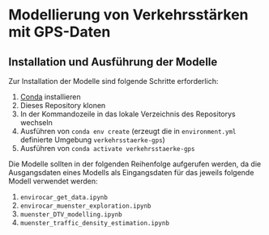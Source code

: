 # Modellierung von Verkehrsstärken mit GPS-Daten

## Installation und Ausführung der Modelle
Zur Installation der Modelle sind folgende Schritte erforderlich:
1. [Conda](https://docs.conda.io/en/latest/) installieren
2. Dieses Repository klonen
3. In der Kommandozeile in das lokale Verzeichnis des Repositorys wechseln
4. Ausführen von `conda env create` (erzeugt die in `environment.yml` definierte Umgebung `verkehrsstaerke-gps`)
5. Ausführen von `conda activate verkehrsstaerke-gps`

Die Modelle sollten in der folgenden Reihenfolge aufgerufen werden, da die Ausgangsdaten eines Modells als Eingangsdaten für das jeweils folgende Modell verwendet werden:
1. `envirocar_get_data.ipynb`
2. `envirocar_muenster_exploration.ipynb`
3. `muenster_DTV_modelling.ipynb`
4. `muenster_traffic_density_estimation.ipynb`
